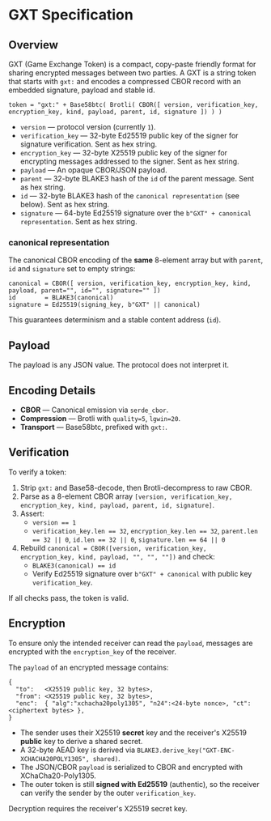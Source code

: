 # GXT Specification

## Overview
GXT (Game Exchange Token) is a compact, copy-paste friendly format for sharing encrypted messages between two parties.
A GXT is a string token that starts with `gxt:` and encodes a compressed CBOR record with an embedded signature,
payload and stable id.

```
token = "gxt:" + Base58btc( Brotli( CBOR([ version, verification_key, encryption_key, kind, payload, parent, id, signature ]) ) )
```

- `version` — protocol version (currently `1`).
- `verification_key` — 32-byte Ed25519 public key of the signer for signature verification. Sent as hex string.
- `encryption_key` — 32-byte X25519 public key of the signer for encrypting messages addressed to the signer. Sent as hex string.
- `payload` — An opaque CBOR/JSON payload.
- `parent` — 32-byte BLAKE3 hash of the `id` of the parent message. Sent as hex string.
- `id` — 32-byte BLAKE3 hash of the `canonical representation` (see below). Sent as hex string.
- `signature` — 64-byte Ed25519 signature over the `b"GXT" + canonical representation`. Sent as hex string.

### canonical representation
The canonical CBOR encoding of the **same** 8-element array but with `parent`, `id` and `signature` set to empty strings:

```
canonical = CBOR([ version, verification_key, encryption_key, kind, payload, parent="", id="", signature="" ])
id        = BLAKE3(canonical)
signature = Ed25519(signing_key, b"GXT" || canonical)
```

This guarantees determinism and a stable content address (`id`).

## Payload
The payload is any JSON value. The protocol does not interpret it.

## Encoding Details
- **CBOR** — Canonical emission via `serde_cbor`.
- **Compression** — Brotli with `quality=5`, `lgwin=20`.
- **Transport** — Base58btc, prefixed with `gxt:`.

## Verification
To verify a token:
1. Strip `gxt:` and Base58-decode, then Brotli-decompress to raw CBOR.
2. Parse as a 8-element CBOR array `[version, verification_key, encryption_key, kind, payload, parent, id, signature]`.
3. Assert:
   - `version == 1`
   - `verification_key.len == 32`, `encryption_key.len == 32`, `parent.len == 32 || 0`, `id.len == 32 || 0`, `signature.len == 64 || 0`
4. Rebuild `canonical = CBOR([version, verification_key, encryption_key, kind, payload, "", "", ""])` and check:
   - `BLAKE3(canonical) == id`
   - Verify Ed25519 signature over `b"GXT" + canonical` with public key `verification_key`.

If all checks pass, the token is valid.

## Encryption
To ensure only the intended receiver can read the `payload`, messages are encrypted with the `encryption_key` of the receiver.

The `payload` of an encrypted message contains:
```
{
  "to":   <X25519 public key, 32 bytes>,
  "from": <X25519 public key, 32 bytes>,
  "enc":  { "alg":"xchacha20poly1305", "n24":<24-byte nonce>, "ct":<ciphertext bytes> },
}
```

- The sender uses their X25519 **secret** key and the receiver's X25519 **public** key to derive a shared secret.
- A 32-byte AEAD key is derived via `BLAKE3.derive_key("GXT-ENC-XCHACHA20POLY1305", shared)`.
- The JSON/CBOR `payload` is serialized to CBOR and encrypted with XChaCha20-Poly1305.
- The outer token is still **signed with Ed25519** (authentic), so the receiver can verify the sender by the outer `verification_key`.

Decryption requires the receiver's X25519 secret key.
